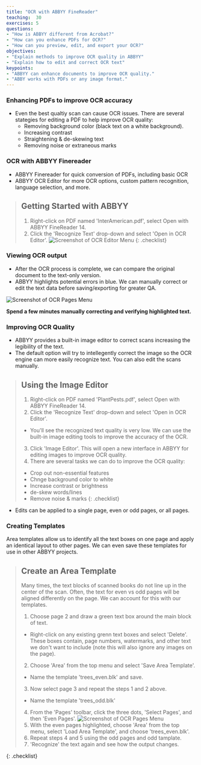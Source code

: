 ```yaml
---
title: "OCR with ABBYY FineReader"
teaching:  30
exercises: 5
questions:
- "How is ABBYY different from Acrobat?"
- "How can you enhance PDFs for OCR?"
- "How can you preview, edit, and export your OCR?"
objectives:
- "Explain methods to improve OCR quality in ABBYY"
- "Explain how to edit and correct OCR text"
keypoints:
- "ABBYY can enhance documents to improve OCR quality."
- "ABBY works with PDFs or any image format."
---
```


### Enhancing PDFs to improve OCR accuracy

* Even the best qualtiy scan can cause OCR issues. There are several stategies for editing a PDF to help improve OCR quality:
    * Removing background color (black text on a white background).
    * Increasing contrast
    * Straightening & de-skewing text
    * Removing noise or extraneous marks

### OCR with ABBYY Finereader

* ABBYY Finereader for quick conversion of PDFs, including basic OCR
* ABBYY OCR Editor for more OCR options, custom pattern recognition, language selection, and more. 

>## Getting Started with ABBYY
>
>1. Right-click on PDF named 'InterAmerican.pdf', select Open with ABBYY FineReader 14.
>2. Click the 'Recognize Text' drop-down and select 'Open in OCR Editor'.
> ![Screenshot of OCR Editor Menu]('../assets/img/OCR_editor.png')
{: .checklist}

### Viewing OCR output

* After the OCR process is complete, we can compare the original document to the text-only version.
* ABBYY highlights potential errors in blue. We can manually correct or edit the text data before saving/exporting for greater QA.

![Screenshot of OCR Pages Menu]('../assets/img/verifyText.png')

**Spend a few minutes manually correcting and verifying highlighted text.** 

### Improving OCR Quality

* ABBYY provides a built-in image editor to correct scans increasing the legibility of the text. 
* The default option will try to intellegently correct the image so the OCR engine can more easily recognize text. You can also edit the scans manually. 

>## Using the Image Editor
>1. Right-click on PDF named 'PlantPests.pdf', select Open with ABBYY FineReader 14. 
>2. Click the 'Recognize Text' drop-down and select 'Open in OCR Editor'.
>	- You'll see the recognized text quality is very low. We can use the built-in image editing tools to improve the accuracy of the OCR. 
>3. Click 'Image Editor'. This will open a new interface in ABBYY for editing images to improve OCR quality.
>4. There are several tasks we can do to improve the OCR quality:
>	- Crop out non-essential features
>	- Chnge background color to white
>	- Increase contrast or brightness
>	- de-skew words/lines
>	- Remove noise & marks
{: .checklist}

* Edits can be applied to a single page, even or odd pages, or all pages.

### Creating Templates

Area templates allow us to identify all the text boxes on one page and apply an identical layout to other pages. We can even save these templates for use in other ABBYY projects.

>## Create an Area Template
>
> Many times, the text blocks of scanned books do not line up in the center of the scan. Often, the text for even vs odd pages will be aligned differently on the page. We can account for this with our templates.
>
>1. Choose page 2 and draw a green text box around the main block of text. 
>	- Right-click on any existing grenn text boxes and select 'Delete'. These boxes contain, page numbers, watermarks, and other text we don't want to include (note this will also ignore any images on the page).
>2.  Choose 'Area' from the top menu and select 'Save Area Template'.
>	- Name the template 'trees_even.blk' and save.
>3.  Now select page 3 and repeat the steps 1 and 2 above.
>	- Name the template 'trees_odd.blk'
>4. From the 'Pages' toolbar, click the three dots, 'Select Pages', and then 'Even Pages'.
>	![Screenshot of OCR Pages Menu]('../assets/img/SelectOddEven.png')
>5. With the even pages highlighted, choose 'Area' from the top menu, select 'Load Area Template', and choose 'trees_even.blk'.
>6. Repeat steps 4 and 5 using the odd pages and odd tamplate.
>7. 'Recognize' the text again and see how the output changes.
>
{: .checklist}